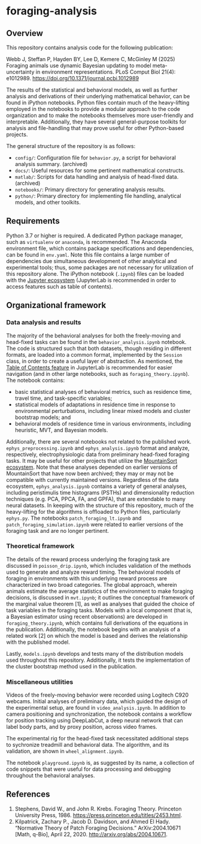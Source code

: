 # foraging-analysis
## Overview
This repository contains analysis code for the following publication:

Webb J, Steffan P, Hayden BY, Lee D, Kemere C, McGinley M (2025) Foraging animals use dynamic Bayesian updating to model meta-uncertainty in environment representations. PLoS Comput Biol 21(4): e1012989. https://doi.org/10.1371/journal.pcbi.1012989

The results of the statistical and behavioral models, as well as further analysis and derivations of their underlying mathematical behavior, can be found in iPython notebooks. Python files contain much of the heavy-lifting employed in the notebooks to provide a modular approach to the code organization and to make the notebooks themselves more user-friendly and interpretable. Additionally, they have several general-purpose toolkits for analysis and file-handling that may prove useful for other Python-based projects. 

The general structure of the repository is as follows:

- `config/`: Configuration file for `behavior.py`, a script for behavioral analysis summary. (archived)
- `docs/`: Useful resources for some pertinent mathematical constructs.
- `matlab/`: Scripts for data handling and analysis of head-fixed data. (archived)
- `notebooks/`: Primary directory for generating analysis results.
- `python/`: Primary directory for implementing file handling, analytical models, and other toolkits.

## Requirements
Python 3.7 or higher is required. A dedicated Python package manager, such as `virtualenv` or `anaconda`, is recommended. The Anaconda environment file, which contains package specifications and dependencies, can be found in `env.yaml`. Note this file contains a large number of dependencies due simultaneous development of other analytical and experimental tools; thus, some packages are not necessary for utilization of this repository alone. The iPython notebook (`.ipynb`) files can be loaded with the [Jupyter ecosystem](https://jupyter.org) (JupyterLab is recommended in order to access features such as table of contents). 

## Organizational framework
### Data analysis and results
The majority of the behavioral analyses for both the freely-moving and head-fixed tasks can be found in the `behavior_analysis.ipynb` notebook. The code is structured such that both datasets, though residing in different formats, are loaded into a common format, implemented by the `Session` class, in order to create a useful layer of abstraction. As mentioned, the [Table of Contents feature](https://jupyterlab.readthedocs.io/en/stable/user/toc.html) in JupyterLab is recommended for easier navigation (and in other large notebooks, such as `foraging_theory.ipynb`). The notebook contains:
- basic statistical analyses of behavioral metrics, such as residence time, travel time, and task-specific variables;
- statistical models of adaptations in residence time in response to environmental perturbations, including linear mixed models and cluster bootstrap models; and
- behavioral models of residence time in various environments, including heuristic, MVT, and Bayesian models.

Additionally, there are several notebooks not related to the published work. `ephys_preprocessing.ipynb` and `ephys_analysis.ipynb` format and analyze, respectively, electrophysiologic data from preliminary head-fixed foraging tasks. It may be useful for other projects that utilize the [MountainSort ecosystem](https://github.com/flatironinstitute/mountainsort). Note that these analyses depended on earlier versions of MountainSort that have now been archived; they may or may not be compatible with currently maintained versions. Regardless of the data ecosystem, `ephys_analysis.ipynb` contains a variety of general analyses, including peristimulis time histograms (PSTHs) and dimensionality reduction techniques (e.g. PCA, PPCA, FA, and GPFA), that are extendable to many neural datasets. In keeping with the structure of this repository, much of the heavy-lifting for the algorithms is offloaded to Python files, particularly `ephys.py`. The notebooks `patch_foraging_lt.ipynb` and `patch_foraging_simulation.ipynb` were related to earlier versions of the foraging task and are no longer pertinent.

### Theoretical framework
The details of the reward process underlying the foraging task are discussed in `poisson_drip.ipynb`, which includes validation of the methods used to generate and analyze reward timing. The behavioral models of foraging in environments with this underlying reward process are characterized in two broad categories. The global approach, wherein animals estimate the average statistics of the environment to make foraging decisions, is discussed in `mvt.ipynb`; it outlines the conceptual framework of the marginal value theorem [1], as well as analyses that guided the choice of task variables in the foraging tasks. Models with a local component (that is, a Bayesian estimator using recent observations) are developed in `foraging_theory.ipynb`, which contains full derivations of the equations in the publication. Additionally, the notebook begins with an analysis of a related work [2] on which the model is based and derives the relationship with the published model.

Lastly, `models.ipynb` develops and tests many of the distribution models used throughout this repository. Additionally, it tests the implementation of the cluster bootstrap method used in the publication.

### Miscellaneous utilities
Videos of the freely-moving behavior were recorded using Logitech C920 webcams. Initial analyses of preliminary data, which guided the design of the experimental setup, are found in `video_analysis.ipynb`. In addition to camera positioning and synchronization, the notebook contains a workflow for position tracking using DeepLabCut, a deep neural network that can label body parts, and by proxy position, across video frames.

The experimental rig for the head-fixed task necessitated additional steps to sychronize treadmill and behavioral data. The algorithm, and its validation, are shown in `wheel_alignment.ipynb`.

The notebook `playground.ipynb` is, as suggested by its name, a collection of code snippets that were useful for data processing and debugging throughout the behavioral analyses.

## References
1. Stephens, David W., and John R. Krebs. Foraging Theory. Princeton University Press, 1986. https://press.princeton.edu/titles/2453.html.
2. Kilpatrick, Zachary P., Jacob D. Davidson, and Ahmed El Hady. “Normative Theory of Patch Foraging Decisions.” ArXiv:2004.10671 [Math, q-Bio], April 22, 2020. http://arxiv.org/abs/2004.10671.
